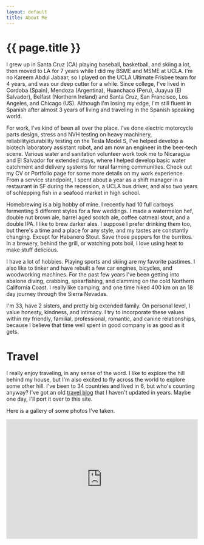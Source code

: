 ```yaml
---
layout: default
title: About Me
---
```


# {{ page.title }}

I grew up in Santa Cruz (CA) playing baseball, basketball, and skiing a lot, then moved to LA for 7 years while I did my BSME and MSME at UCLA. I'm no Kareem Abdul Jabaar, so I played on the UCLA Ultimate Frisbee team for 4 years, and was our deep cutter for a while. Since college, I've lived in Cordoba (Spain), Mendoza (Argentina), Huanchaco (Peru), Juayua (El Salvador), Belfast (Northern Ireland) and Santa Cruz, San Francisco, Los Angeles, and Chicago (US). Although I'm losing my edge, I'm still fluent in Spanish after almost 3 years of living and traveling in the Spanish speaking world.

For work, I've kind of been all over the place. I've done electric motorcycle parts design, stress and NVH testing on heavy machinery, reliability/durability testing on the Tesla Model S, I've helped develop a biotech laboratory assistant robot, and am now an engineer in the beer-tech scene. Various water and sanitation volunteer work took me to Nicaragua and El Salvador for extended stays, where I helped develop basic water catchment and delivery systems for rural farming communities. Check out my CV or Portfolio page for some more details on my work experience. From a service standpoint, I spent about a year as a shift manager in a restaurant in SF during the recession, a UCLA bus driver, and also two years of schlepping fish in a seafood market in high school.

Homebrewing is a big hobby of mine. I recently had 10 full carboys fermenting 5 different styles for a few weddings. I made a watermelon hef, double nut brown ale, barrel aged scotch ale, coffee oatmeal stout, and a double IPA. I like to brew darker ales. I suppose I prefer drinking them too, but there's a time and a place for any style, and my tastes are constantly changing. Except for Habanero Stout. Save those peppers for the burritos. In a brewery, behind the grill, or watching pots boil, I love using heat to make stuff delicious.

I have a lot of hobbies. Playing sports and skiing are my favorite pastimes. I also like to tinker and have rebuilt a few car engines, bicycles, and woodworking machines. For the past few years I've been getting into abalone diving, crabbing, spearfishing, and clamming on the cold Northern California Coast. I really like camping, and one time hiked 400 km on an 18 day journey through the Sierra Nevadas.

I'm 33, have 2 sisters, and pretty big extended family. On personal level, I value honesty, kindness, and intimacy. I try to incorporate these values within my friendly, familial, professional, romantic, and canine relationships, because I believe that time well spent in good company is as good as it gets.

# Travel

I really enjoy traveling, in any sense of the word. I like to explore the hill behind my house, but I'm also excited to fly across the world to explore some other hill. I've been to 34 countries and lived in 6, but who's counting anyway? I've got an old [travel blog](http://codybadgertravel.blogspot.com/) that I haven't updated in years. Maybe one day, I'll port it over to this site.

Here is a gallery of some photos I've taken.

<style>.embed-container { position: relative; padding-bottom: 56.25%; padding-top: 30px; height: 0; overflow: hidden; max-width: 100%; height: auto; } .embed-container iframe, .embed-container object, .embed-container embed { position: absolute; top: 0; left: 0; width: 100%; height: 100%; }</style><div class='embed-container'><iframe src='https://www.flickr.com/photos/codybadger/albums/72157622818168699/player/' frameborder='0' allowfullscreen webkitallowfullscreen mozallowfullscreen oallowfullscreen msallowfullscreen></iframe></div>

